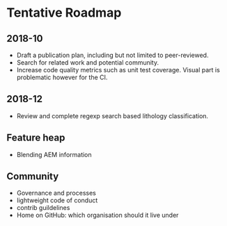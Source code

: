 # Tentative Roadmap

## 2018-10

* Draft a publication plan, including but not limited to peer-reviewed.
* Search for related work and potential community.
* Increase code quality metrics such as unit test coverage. Visual part is problematic however for the CI.

## 2018-12

* Review and complete regexp search based lithology classification.

## Feature heap

* Blending AEM information

## Community

* Governance and processes
* lightweight code of conduct
* contrib guildelines
* Home on GitHub: which organisation should it live under
